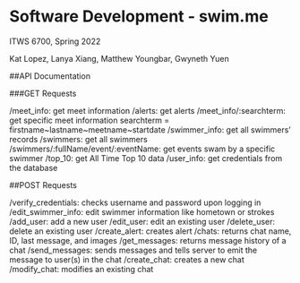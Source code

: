 # Software Development - swim.me
ITWS 6700, Spring 2022

Kat Lopez, Lanya Xiang, Matthew Youngbar, Gwyneth Yuen

##API Documentation

###GET Requests

/meet_info: get meet information
/alerts: get alerts
/meet_info/:searchterm: get specific meet information
searchterm = firstname~lastname~meetname~startdate
/swimmer_info: get all swimmers’ records
/swimmers: get all swimmers
/swimmers/:fullName/event/:eventName: get events swam by a specific swimmer
/top_10: get All Time Top 10 data
/user_info: get credentials from the database

##POST Requests

/verify_credentials: checks username and password upon logging in
/edit_swimmer_info: edit swimmer information like hometown or strokes
/add_user: add a new user
/edit_user: edit an existing user
/delete_user: delete an existing user
/create_alert: creates alert
/chats: returns chat name, ID, last message, and images
/get_messages: returns message history of a chat
/send_messages: sends messages and tells server to emit the message to user(s) in the chat
/create_chat: creates a new chat
/modify_chat: modifies an existing chat
